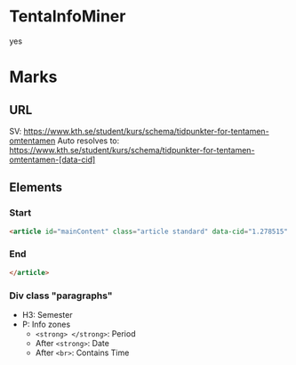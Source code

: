 # TentaInfoMiner
yes


# Marks
## URL
SV: https://www.kth.se/student/kurs/schema/tidpunkter-for-tentamen-omtentamen
Auto resolves to: https://www.kth.se/student/kurs/schema/tidpunkter-for-tentamen-omtentamen-[data-cid]

## Elements
### Start
```html
<article id="mainContent" class="article standard" data-cid="1.278515" lang="sv-SE">
```
### End
```html
</article>
```
### Div class "paragraphs"
- H3: Semester
- P: Info zones
  - `<strong> </strong>`: Period
  - After `<strong>`: Date
  - After `<br>`: Contains Time
